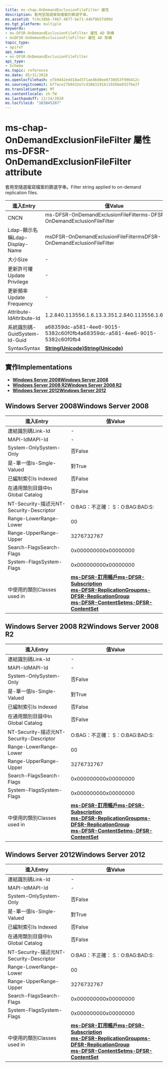 ```yaml
---
title: ms-chap-OnDemandExclusionFileFilter 屬性
description: 套用至隨選複寫檔案的篩選字串。
ms.assetid: fc9c38bb-7467-4877-be71-44bf9b57d09d
ms.tgt_platform: multiple
keywords:
- ms-DFSR-OnDemandExclusionFileFilter 屬性 AD 架構
- msDFSR-OnDemandExclusionFileFilter 屬性 AD 架構
topic_type:
- apiref
api_name:
- ms-DFSR-OnDemandExclusionFileFilter
api_type:
- Schema
ms.topic: reference
ms.date: 05/31/2018
ms.openlocfilehash: e7b9442e4d18ad371ae46d8ee0730d53f99b412c
ms.sourcegitcommit: b77ace27b0432e7cd3863191b11926be032fbe2f
ms.translationtype: MT
ms.contentlocale: zh-TW
ms.lasthandoff: 12/14/2020
ms.locfileid: "103845207"
---
```

# <a name="ms-dfsr-ondemandexclusionfilefilter-attribute"></a><span data-ttu-id="08fbd-105">ms-chap-OnDemandExclusionFileFilter 屬性</span><span class="sxs-lookup"><span data-stu-id="08fbd-105">ms-DFSR-OnDemandExclusionFileFilter attribute</span></span>

<span data-ttu-id="08fbd-106">套用至隨選複寫檔案的篩選字串。</span><span class="sxs-lookup"><span data-stu-id="08fbd-106">Filter string applied to on-demand replication files.</span></span>



| <span data-ttu-id="08fbd-107">進入</span><span class="sxs-lookup"><span data-stu-id="08fbd-107">Entry</span></span> | <span data-ttu-id="08fbd-108">值</span><span class="sxs-lookup"><span data-stu-id="08fbd-108">Value</span></span> |
|-------------------|---------------------------------------------|
| <span data-ttu-id="08fbd-109">CN</span><span class="sxs-lookup"><span data-stu-id="08fbd-109">CN</span></span>                | <span data-ttu-id="08fbd-110">ms-DFSR-OnDemandExclusionFileFilter</span><span class="sxs-lookup"><span data-stu-id="08fbd-110">ms-DFSR-OnDemandExclusionFileFilter</span></span>         |
| <span data-ttu-id="08fbd-111">Ldap-顯示名稱</span><span class="sxs-lookup"><span data-stu-id="08fbd-111">Ldap-Display-Name</span></span> | <span data-ttu-id="08fbd-112">msDFSR-OnDemandExclusionFileFilter</span><span class="sxs-lookup"><span data-stu-id="08fbd-112">msDFSR-OnDemandExclusionFileFilter</span></span>          |
| <span data-ttu-id="08fbd-113">大小</span><span class="sxs-lookup"><span data-stu-id="08fbd-113">Size</span></span>              | \-                                          |
| <span data-ttu-id="08fbd-114">更新許可權</span><span class="sxs-lookup"><span data-stu-id="08fbd-114">Update Privilege</span></span>  | \-                                          |
| <span data-ttu-id="08fbd-115">更新頻率</span><span class="sxs-lookup"><span data-stu-id="08fbd-115">Update Frequency</span></span>  | \-                                          |
| <span data-ttu-id="08fbd-116">Attribute-Id</span><span class="sxs-lookup"><span data-stu-id="08fbd-116">Attribute-Id</span></span>      | <span data-ttu-id="08fbd-117">1.2.840.113556.1.6.13.3.35</span><span class="sxs-lookup"><span data-stu-id="08fbd-117">1.2.840.113556.1.6.13.3.35</span></span>                  |
| <span data-ttu-id="08fbd-118">系統識別碼-Guid</span><span class="sxs-lookup"><span data-stu-id="08fbd-118">System-Id-Guid</span></span>    | <span data-ttu-id="08fbd-119">a68359dc-a581-4ee6-9015-5382c60f0fb4</span><span class="sxs-lookup"><span data-stu-id="08fbd-119">a68359dc-a581-4ee6-9015-5382c60f0fb4</span></span>        |
| <span data-ttu-id="08fbd-120">Syntax</span><span class="sxs-lookup"><span data-stu-id="08fbd-120">Syntax</span></span>            | [<span data-ttu-id="08fbd-121">**String(Unicode)**</span><span class="sxs-lookup"><span data-stu-id="08fbd-121">**String(Unicode)**</span></span>](s-string-unicode.md) |



## <a name="implementations"></a><span data-ttu-id="08fbd-122">實作</span><span class="sxs-lookup"><span data-stu-id="08fbd-122">Implementations</span></span>

-   [<span data-ttu-id="08fbd-123">**Windows Server 2008**</span><span class="sxs-lookup"><span data-stu-id="08fbd-123">**Windows Server 2008**</span></span>](#windows-server-2008)
-   [<span data-ttu-id="08fbd-124">**Windows Server 2008 R2**</span><span class="sxs-lookup"><span data-stu-id="08fbd-124">**Windows Server 2008 R2**</span></span>](#windows-server-2008-r2)
-   [<span data-ttu-id="08fbd-125">**Windows Server 2012**</span><span class="sxs-lookup"><span data-stu-id="08fbd-125">**Windows Server 2012**</span></span>](#windows-server-2012)

## <a name="windows-server-2008"></a><span data-ttu-id="08fbd-126">Windows Server 2008</span><span class="sxs-lookup"><span data-stu-id="08fbd-126">Windows Server 2008</span></span>



| <span data-ttu-id="08fbd-127">進入</span><span class="sxs-lookup"><span data-stu-id="08fbd-127">Entry</span></span> | <span data-ttu-id="08fbd-128">值</span><span class="sxs-lookup"><span data-stu-id="08fbd-128">Value</span></span> |
|------------------------|--------------------------------------------------------------------------------------------------------------------------------------------------------------------------------------------------------|
| <span data-ttu-id="08fbd-129">連結識別碼</span><span class="sxs-lookup"><span data-stu-id="08fbd-129">Link-Id</span></span>                | \-                                                                                                                                                                                                     |
| <span data-ttu-id="08fbd-130">MAPI-Id</span><span class="sxs-lookup"><span data-stu-id="08fbd-130">MAPI-Id</span></span>                | \-                                                                                                                                                                                                     |
| <span data-ttu-id="08fbd-131">System-Only</span><span class="sxs-lookup"><span data-stu-id="08fbd-131">System-Only</span></span>            | <span data-ttu-id="08fbd-132">否</span><span class="sxs-lookup"><span data-stu-id="08fbd-132">False</span></span>                                                                                                                                                                                                  |
| <span data-ttu-id="08fbd-133">是-單一值</span><span class="sxs-lookup"><span data-stu-id="08fbd-133">Is-Single-Valued</span></span>       | <span data-ttu-id="08fbd-134">對</span><span class="sxs-lookup"><span data-stu-id="08fbd-134">True</span></span>                                                                                                                                                                                                   |
| <span data-ttu-id="08fbd-135">已編制索引</span><span class="sxs-lookup"><span data-stu-id="08fbd-135">Is Indexed</span></span>             | <span data-ttu-id="08fbd-136">否</span><span class="sxs-lookup"><span data-stu-id="08fbd-136">False</span></span>                                                                                                                                                                                                  |
| <span data-ttu-id="08fbd-137">在通用類別目錄中</span><span class="sxs-lookup"><span data-stu-id="08fbd-137">In Global Catalog</span></span>      | <span data-ttu-id="08fbd-138">否</span><span class="sxs-lookup"><span data-stu-id="08fbd-138">False</span></span>                                                                                                                                                                                                  |
| <span data-ttu-id="08fbd-139">NT-Security-描述元</span><span class="sxs-lookup"><span data-stu-id="08fbd-139">NT-Security-Descriptor</span></span> | <span data-ttu-id="08fbd-140">O:BAG：不正確： S：</span><span class="sxs-lookup"><span data-stu-id="08fbd-140">O:BAG:BAD:S:</span></span>                                                                                                                                                                                           |
| <span data-ttu-id="08fbd-141">Range-Lower</span><span class="sxs-lookup"><span data-stu-id="08fbd-141">Range-Lower</span></span>            | <span data-ttu-id="08fbd-142">0</span><span class="sxs-lookup"><span data-stu-id="08fbd-142">0</span></span>                                                                                                                                                                                                      |
| <span data-ttu-id="08fbd-143">Range-Upper</span><span class="sxs-lookup"><span data-stu-id="08fbd-143">Range-Upper</span></span>            | <span data-ttu-id="08fbd-144">32767</span><span class="sxs-lookup"><span data-stu-id="08fbd-144">32767</span></span>                                                                                                                                                                                                  |
| <span data-ttu-id="08fbd-145">Search-Flags</span><span class="sxs-lookup"><span data-stu-id="08fbd-145">Search-Flags</span></span>           | <span data-ttu-id="08fbd-146">0x00000000</span><span class="sxs-lookup"><span data-stu-id="08fbd-146">0x00000000</span></span>                                                                                                                                                                                             |
| <span data-ttu-id="08fbd-147">System-Flags</span><span class="sxs-lookup"><span data-stu-id="08fbd-147">System-Flags</span></span>           | <span data-ttu-id="08fbd-148">0x00000000</span><span class="sxs-lookup"><span data-stu-id="08fbd-148">0x00000000</span></span>                                                                                                                                                                                             |
| <span data-ttu-id="08fbd-149">中使用的類別</span><span class="sxs-lookup"><span data-stu-id="08fbd-149">Classes used in</span></span>        | [<span data-ttu-id="08fbd-150">**ms-DFSR-訂用帳戶**</span><span class="sxs-lookup"><span data-stu-id="08fbd-150">**ms-DFSR-Subscription**</span></span>](c-msdfsr-subscription.md)<br/> [<span data-ttu-id="08fbd-151">**ms-DFSR-ReplicationGroup**</span><span class="sxs-lookup"><span data-stu-id="08fbd-151">**ms-DFSR-ReplicationGroup**</span></span>](c-msdfsr-replicationgroup.md)<br/> [<span data-ttu-id="08fbd-152">**ms-DFSR-ContentSet**</span><span class="sxs-lookup"><span data-stu-id="08fbd-152">**ms-DFSR-ContentSet**</span></span>](c-msdfsr-contentset.md)<br/> |



## <a name="windows-server-2008-r2"></a><span data-ttu-id="08fbd-153">Windows Server 2008 R2</span><span class="sxs-lookup"><span data-stu-id="08fbd-153">Windows Server 2008 R2</span></span>



| <span data-ttu-id="08fbd-154">進入</span><span class="sxs-lookup"><span data-stu-id="08fbd-154">Entry</span></span> | <span data-ttu-id="08fbd-155">值</span><span class="sxs-lookup"><span data-stu-id="08fbd-155">Value</span></span> |
|------------------------|--------------------------------------------------------------------------------------------------------------------------------------------------------------------------------------------------------|
| <span data-ttu-id="08fbd-156">連結識別碼</span><span class="sxs-lookup"><span data-stu-id="08fbd-156">Link-Id</span></span>                | \-                                                                                                                                                                                                     |
| <span data-ttu-id="08fbd-157">MAPI-Id</span><span class="sxs-lookup"><span data-stu-id="08fbd-157">MAPI-Id</span></span>                | \-                                                                                                                                                                                                     |
| <span data-ttu-id="08fbd-158">System-Only</span><span class="sxs-lookup"><span data-stu-id="08fbd-158">System-Only</span></span>            | <span data-ttu-id="08fbd-159">否</span><span class="sxs-lookup"><span data-stu-id="08fbd-159">False</span></span>                                                                                                                                                                                                  |
| <span data-ttu-id="08fbd-160">是-單一值</span><span class="sxs-lookup"><span data-stu-id="08fbd-160">Is-Single-Valued</span></span>       | <span data-ttu-id="08fbd-161">對</span><span class="sxs-lookup"><span data-stu-id="08fbd-161">True</span></span>                                                                                                                                                                                                   |
| <span data-ttu-id="08fbd-162">已編制索引</span><span class="sxs-lookup"><span data-stu-id="08fbd-162">Is Indexed</span></span>             | <span data-ttu-id="08fbd-163">否</span><span class="sxs-lookup"><span data-stu-id="08fbd-163">False</span></span>                                                                                                                                                                                                  |
| <span data-ttu-id="08fbd-164">在通用類別目錄中</span><span class="sxs-lookup"><span data-stu-id="08fbd-164">In Global Catalog</span></span>      | <span data-ttu-id="08fbd-165">否</span><span class="sxs-lookup"><span data-stu-id="08fbd-165">False</span></span>                                                                                                                                                                                                  |
| <span data-ttu-id="08fbd-166">NT-Security-描述元</span><span class="sxs-lookup"><span data-stu-id="08fbd-166">NT-Security-Descriptor</span></span> | <span data-ttu-id="08fbd-167">O:BAG：不正確： S：</span><span class="sxs-lookup"><span data-stu-id="08fbd-167">O:BAG:BAD:S:</span></span>                                                                                                                                                                                           |
| <span data-ttu-id="08fbd-168">Range-Lower</span><span class="sxs-lookup"><span data-stu-id="08fbd-168">Range-Lower</span></span>            | <span data-ttu-id="08fbd-169">0</span><span class="sxs-lookup"><span data-stu-id="08fbd-169">0</span></span>                                                                                                                                                                                                      |
| <span data-ttu-id="08fbd-170">Range-Upper</span><span class="sxs-lookup"><span data-stu-id="08fbd-170">Range-Upper</span></span>            | <span data-ttu-id="08fbd-171">32767</span><span class="sxs-lookup"><span data-stu-id="08fbd-171">32767</span></span>                                                                                                                                                                                                  |
| <span data-ttu-id="08fbd-172">Search-Flags</span><span class="sxs-lookup"><span data-stu-id="08fbd-172">Search-Flags</span></span>           | <span data-ttu-id="08fbd-173">0x00000000</span><span class="sxs-lookup"><span data-stu-id="08fbd-173">0x00000000</span></span>                                                                                                                                                                                             |
| <span data-ttu-id="08fbd-174">System-Flags</span><span class="sxs-lookup"><span data-stu-id="08fbd-174">System-Flags</span></span>           | <span data-ttu-id="08fbd-175">0x00000000</span><span class="sxs-lookup"><span data-stu-id="08fbd-175">0x00000000</span></span>                                                                                                                                                                                             |
| <span data-ttu-id="08fbd-176">中使用的類別</span><span class="sxs-lookup"><span data-stu-id="08fbd-176">Classes used in</span></span>        | [<span data-ttu-id="08fbd-177">**ms-DFSR-訂用帳戶**</span><span class="sxs-lookup"><span data-stu-id="08fbd-177">**ms-DFSR-Subscription**</span></span>](c-msdfsr-subscription.md)<br/> [<span data-ttu-id="08fbd-178">**ms-DFSR-ReplicationGroup**</span><span class="sxs-lookup"><span data-stu-id="08fbd-178">**ms-DFSR-ReplicationGroup**</span></span>](c-msdfsr-replicationgroup.md)<br/> [<span data-ttu-id="08fbd-179">**ms-DFSR-ContentSet**</span><span class="sxs-lookup"><span data-stu-id="08fbd-179">**ms-DFSR-ContentSet**</span></span>](c-msdfsr-contentset.md)<br/> |



## <a name="windows-server-2012"></a><span data-ttu-id="08fbd-180">Windows Server 2012</span><span class="sxs-lookup"><span data-stu-id="08fbd-180">Windows Server 2012</span></span>



| <span data-ttu-id="08fbd-181">進入</span><span class="sxs-lookup"><span data-stu-id="08fbd-181">Entry</span></span> | <span data-ttu-id="08fbd-182">值</span><span class="sxs-lookup"><span data-stu-id="08fbd-182">Value</span></span> |
|------------------------|--------------------------------------------------------------------------------------------------------------------------------------------------------------------------------------------------------|
| <span data-ttu-id="08fbd-183">連結識別碼</span><span class="sxs-lookup"><span data-stu-id="08fbd-183">Link-Id</span></span>                | \-                                                                                                                                                                                                     |
| <span data-ttu-id="08fbd-184">MAPI-Id</span><span class="sxs-lookup"><span data-stu-id="08fbd-184">MAPI-Id</span></span>                | \-                                                                                                                                                                                                     |
| <span data-ttu-id="08fbd-185">System-Only</span><span class="sxs-lookup"><span data-stu-id="08fbd-185">System-Only</span></span>            | <span data-ttu-id="08fbd-186">否</span><span class="sxs-lookup"><span data-stu-id="08fbd-186">False</span></span>                                                                                                                                                                                                  |
| <span data-ttu-id="08fbd-187">是-單一值</span><span class="sxs-lookup"><span data-stu-id="08fbd-187">Is-Single-Valued</span></span>       | <span data-ttu-id="08fbd-188">對</span><span class="sxs-lookup"><span data-stu-id="08fbd-188">True</span></span>                                                                                                                                                                                                   |
| <span data-ttu-id="08fbd-189">已編制索引</span><span class="sxs-lookup"><span data-stu-id="08fbd-189">Is Indexed</span></span>             | <span data-ttu-id="08fbd-190">否</span><span class="sxs-lookup"><span data-stu-id="08fbd-190">False</span></span>                                                                                                                                                                                                  |
| <span data-ttu-id="08fbd-191">在通用類別目錄中</span><span class="sxs-lookup"><span data-stu-id="08fbd-191">In Global Catalog</span></span>      | <span data-ttu-id="08fbd-192">否</span><span class="sxs-lookup"><span data-stu-id="08fbd-192">False</span></span>                                                                                                                                                                                                  |
| <span data-ttu-id="08fbd-193">NT-Security-描述元</span><span class="sxs-lookup"><span data-stu-id="08fbd-193">NT-Security-Descriptor</span></span> | <span data-ttu-id="08fbd-194">O:BAG：不正確： S：</span><span class="sxs-lookup"><span data-stu-id="08fbd-194">O:BAG:BAD:S:</span></span>                                                                                                                                                                                           |
| <span data-ttu-id="08fbd-195">Range-Lower</span><span class="sxs-lookup"><span data-stu-id="08fbd-195">Range-Lower</span></span>            | <span data-ttu-id="08fbd-196">0</span><span class="sxs-lookup"><span data-stu-id="08fbd-196">0</span></span>                                                                                                                                                                                                      |
| <span data-ttu-id="08fbd-197">Range-Upper</span><span class="sxs-lookup"><span data-stu-id="08fbd-197">Range-Upper</span></span>            | <span data-ttu-id="08fbd-198">32767</span><span class="sxs-lookup"><span data-stu-id="08fbd-198">32767</span></span>                                                                                                                                                                                                  |
| <span data-ttu-id="08fbd-199">Search-Flags</span><span class="sxs-lookup"><span data-stu-id="08fbd-199">Search-Flags</span></span>           | <span data-ttu-id="08fbd-200">0x00000000</span><span class="sxs-lookup"><span data-stu-id="08fbd-200">0x00000000</span></span>                                                                                                                                                                                             |
| <span data-ttu-id="08fbd-201">System-Flags</span><span class="sxs-lookup"><span data-stu-id="08fbd-201">System-Flags</span></span>           | <span data-ttu-id="08fbd-202">0x00000000</span><span class="sxs-lookup"><span data-stu-id="08fbd-202">0x00000000</span></span>                                                                                                                                                                                             |
| <span data-ttu-id="08fbd-203">中使用的類別</span><span class="sxs-lookup"><span data-stu-id="08fbd-203">Classes used in</span></span>        | [<span data-ttu-id="08fbd-204">**ms-DFSR-訂用帳戶**</span><span class="sxs-lookup"><span data-stu-id="08fbd-204">**ms-DFSR-Subscription**</span></span>](c-msdfsr-subscription.md)<br/> [<span data-ttu-id="08fbd-205">**ms-DFSR-ReplicationGroup**</span><span class="sxs-lookup"><span data-stu-id="08fbd-205">**ms-DFSR-ReplicationGroup**</span></span>](c-msdfsr-replicationgroup.md)<br/> [<span data-ttu-id="08fbd-206">**ms-DFSR-ContentSet**</span><span class="sxs-lookup"><span data-stu-id="08fbd-206">**ms-DFSR-ContentSet**</span></span>](c-msdfsr-contentset.md)<br/> |



 

 





